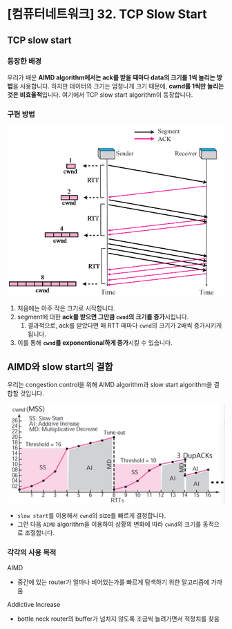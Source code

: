 # [컴퓨터네트워크] 32. TCP Slow Start

## TCP slow start

### 등장한 배경

우리가 배운 **AIMD algorithm에서는 ack를 받을 때마다 data의 크기를 1씩 늘리는 방법**을 사용합니다. 하지만 데이터의 크기는 엄청나게 크기 때문에, **cwnd를 1씩만 늘리는 것은 비효율적**입니다. 여기에서 TCP slow start algorithm이 등장합니다.

### 구현 방법

![image.png](%5B%E1%84%8F%E1%85%A5%E1%86%B7%E1%84%91%E1%85%B2%E1%84%90%E1%85%A5%E1%84%82%E1%85%A6%E1%84%90%E1%85%B3%E1%84%8B%E1%85%AF%E1%84%8F%E1%85%B3%5D%2032%20TCP%20Slow%20Start%201843f66f522580359df2dacba8d95648/image.png)

1. 처음에는 아주 작은 크기로 시작합니다.
2. segment에 대한 **ack를 받으면 그만큼 `cwnd`의 크기를 증가**시킵니다.
    1. 결과적으로, ack를 받았다면 매 RTT 때마다 `cwnd`의 크기가 2배씩 증가시키게 됩니다.
3. 이를 통해 **`cwnd`를 exponentional하게 증가**시킬 수 있습니다.

## AIMD와 slow start의 결합

우리는 congestion control을 위해 AIMD algorithm과 slow start algorithm을 결합할 것입니다.

![image.png](%5B%E1%84%8F%E1%85%A5%E1%86%B7%E1%84%91%E1%85%B2%E1%84%90%E1%85%A5%E1%84%82%E1%85%A6%E1%84%90%E1%85%B3%E1%84%8B%E1%85%AF%E1%84%8F%E1%85%B3%5D%2032%20TCP%20Slow%20Start%201843f66f522580359df2dacba8d95648/image%201.png)

- `slow start`를 이용해서 `cwnd`의 size를 빠르게 결정합니다.
- 그런 다음 `AIMD` algorithm을 이용하여 상황의 변화에 따라 `cwnd`의 크기를 동적으로 조절합니다.

### 각각의 사용 목적

AIMD

- 중간에 있는 router가 얼마나 비어있는가를 빠르게 탐색하기 위한 알고리즘에 가까움

Addictive Increase

- bottle neck router의 buffer가 넘치지 않도록 조금씩 늘려가면서 적정치를 찾음